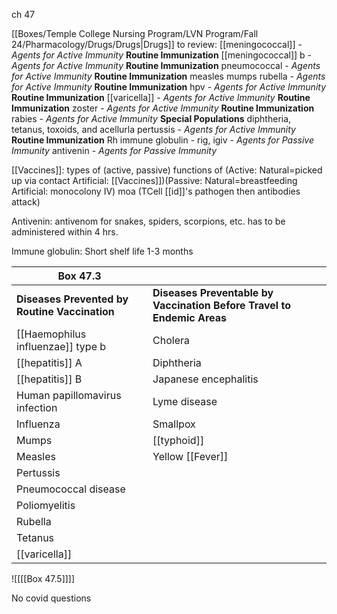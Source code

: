 
ch 47

[[Boxes/Temple College Nursing Program/LVN Program/Fall 24/Pharmacology/Drugs/Drugs|Drugs]] to review:
[[meningococcal]] - _Agents for Active Immunity_ **Routine Immunization**
[[meningococcal]] b - _Agents for Active Immunity_ **Routine Immunization**
pneumococcal - _Agents for Active Immunity_ **Routine Immunization**
measles mumps rubella - _Agents for Active Immunity_ **Routine Immunization**
hpv - _Agents for Active Immunity_ **Routine Immunization**
[[varicella]] - _Agents for Active Immunity_ **Routine Immunization**
zoster - _Agents for Active Immunity_ **Routine Immunization**
rabies - _Agents for Active Immunity_ **Special Populations**
diphtheria, tetanus, toxoids, and acellurla pertussis - _Agents for Active Immunity_ **Routine Immunization**
Rh immune globulin - rig, igiv - _Agents for Passive Immunity_
antivenin - _Agents for Passive Immunity_


[[Vaccines]]:
types of (active, passive)
functions of (Active: Natural=picked up via contact Artificial: [[Vaccines]])(Passive: Natural=breastfeeding Artificial: monocolony IV)
moa (TCell [[id]]'s pathogen then antibodies attack)

Antivenin:
antivenom for snakes, spiders, scorpions, etc.
has to be administered within 4 hrs.

Immune globulin:
Short shelf life 1-3 months


| Box 47.3                                      |                                                                        |
| --------------------------------------------- | ---------------------------------------------------------------------- |
| **Diseases Prevented by Routine Vaccination** | **Diseases Preventable by Vaccination Before Travel to Endemic Areas** |
| [[Haemophilus influenzae]] type b                 | Cholera                                                                |
| [[hepatitis]] A                                   | Diphtheria                                                             |
| [[hepatitis]] B                                   | Japanese encephalitis                                                  |
| Human papillomavirus infection                | Lyme disease                                                           |
| Influenza                                     | Smallpox                                                               |
| Mumps                                         | [[typhoid]]                                                                |
| Measles                                       | Yellow [[Fever]]                                                           |
| Pertussis                                     |                                                                        |
| Pneumococcal disease                          |                                                                        |
| Poliomyelitis                                 |                                                                        |
| Rubella                                       |                                                                        |
| Tetanus                                       |                                                                        |
| [[varicella]]                                     |                                                                        |


![[[[Box 47.5]]]]


No covid questions

